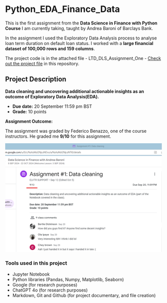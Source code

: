 # Python_EDA_Finance_Data

This is the first assignment from the **Data Science in Finance with Python Course** I am currently taking, taught by Andrea Baroni of Barclays Bank.

In the assignment I used the Exploratory Data Analysis process to analyse loan term duration on default loan status. I worked with a **large financial dataset of 100,000 rows and 159 columns**.

The project code is in the attached file - LTD_DLS_Assignment_One - [Check out the project file](https://github.com/OlaIpaye/Python_EDA_Finance_Data/blob/main/LTD_DLS_Assignment_One.ipynb)
in this repository.

## Project Description

**Data cleaning and uncovering additional actionable insights as an outcome of Exploratory Data Analysis(EDA).**

- **Due date:** 20 September 11:59 pm BST
- **Grade:** 10 points

**Assignment Outcome:**

The assignment was graded by Federico Benazzo, one of the course instructors. He graded me **9/10** for this assignment.

![python eda assignment](<python eda assignment.png>)

### Tools used in this project

- Jupyter Notebook
- Python libraries (Pandas, Numpy, Matplotlib, Seaborn)
- Google (for research purposes)
- ChatGPT 4o (for research purposes)
- Markdown, Git and Github (for project documentary, and file creation)
